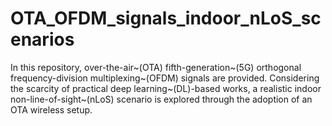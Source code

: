 # OTA_OFDM_signals_indoor_nLoS_scenarios

In this repository, over-the-air~(OTA) fifth-generation~(5G) orthogonal frequency-division multiplexing~(OFDM) signals are provided. 
Considering the scarcity of practical deep learning~(DL)-based works, a realistic indoor non-line-of-sight~(nLoS) scenario is explored through the adoption of an OTA wireless setup.
